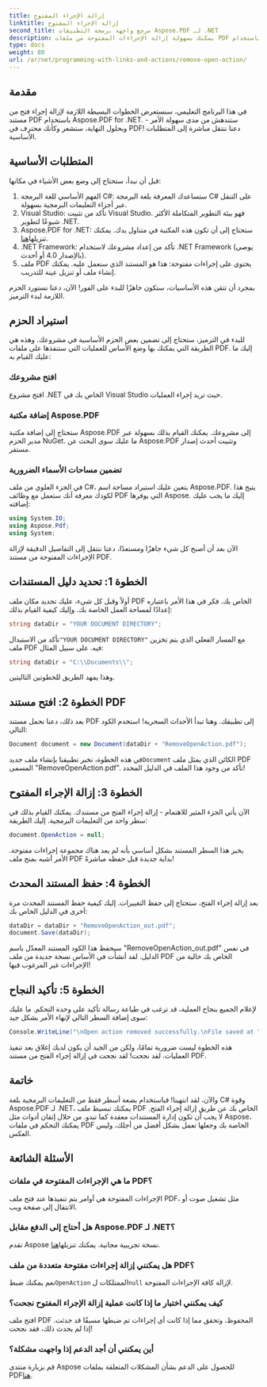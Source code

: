 ```yaml
---
title: إزالة الإجراء المفتوح
linktitle: إزالة الإجراء المفتوح
second_title: مرجع واجهة برمجة التطبيقات Aspose.PDF لـ .NET
description: يمكنك بسهولة إزالة الإجراءات المفتوحة من ملفات PDF باستخدام Aspose.PDF for .NET! برنامج تعليمي بسيط مع إرشادات خطوة بخطوة لإدارة ملفات PDF بفعالية.
type: docs
weight: 80
url: /ar/net/programming-with-links-and-actions/remove-open-action/
---
```

## مقدمة

في هذا البرنامج التعليمي، سنستعرض الخطوات البسيطة اللازمة لإزالة إجراء فتح من مستند PDF باستخدام Aspose.PDF for .NET. ستندهش من مدى سهولة الأمر - وبحلول النهاية، ستشعر وكأنك محترف في PDF! دعنا ننتقل مباشرة إلى المتطلبات الأساسية.

## المتطلبات الأساسية

قبل أن نبدأ، ستحتاج إلى وضع بعض الأشياء في مكانها:

1. الفهم الأساسي للغة البرمجة C#: ستساعدك المعرفة بلغة البرمجة C# على التنقل عبر أجزاء التعليمات البرمجية بسهولة.
2. Visual Studio: تأكد من تثبيت Visual Studio. فهو بيئة التطوير المتكاملة الأكثر شيوعًا لتطوير .NET.
3.  Aspose.PDF for .NET: ستحتاج إلى أن تكون هذه المكتبة في متناول يدك. يمكنك تنزيلها[هنا](https://releases.aspose.com/pdf/net/). 
4. .NET Framework: تأكد من إعداد مشروعك لاستخدام .NET Framework (يوصى بالإصدار 4.0 أو أحدث).
5. ملف PDF يحتوي على إجراءات مفتوحة: هذا هو المستند الذي سنعمل عليه. يمكنك إنشاء ملف أو تنزيل عينة للتدريب.

بمجرد أن تتقن هذه الأساسيات، ستكون جاهزًا للبدء على الفور! الآن، دعنا نستورد الحزم اللازمة لبدء الترميز.

## استيراد الحزم

للبدء في الترميز، ستحتاج إلى تضمين بعض الحزم الأساسية في مشروعك. وهذه هي الطريقة التي يمكنك بها وضع الأساس للعمليات التي ستنفذها على ملفات PDF. إليك ما عليك القيام به:

### افتح مشروعك

افتح مشروع .NET الخاص بك في Visual Studio حيث تريد إجراء العمليات.

### إضافة مكتبة Aspose.PDF

ستحتاج إلى إضافة مكتبة Aspose.PDF إلى مشروعك. يمكنك القيام بذلك بسهولة عبر مدير الحزم NuGet. ما عليك سوى البحث عن Aspose.PDF وتثبيت أحدث إصدار مستقر.

### تضمين مساحات الأسماء الضرورية

في الجزء العلوي من ملف C#، يتعين عليك استيراد مساحة اسم Aspose.PDF. يتيح هذا لكودك معرفة أنك ستعمل مع وظائف PDF التي يوفرها Aspose. إليك ما يجب عليك إضافته:

```csharp
using System.IO;
using Aspose.Pdf;
using System;
```

الآن بعد أن أصبح كل شيء جاهزًا ومستعدًا، دعنا ننتقل إلى التفاصيل الدقيقة لإزالة الإجراءات المفتوحة من مستند PDF.

## الخطوة 1: تحديد دليل المستندات

أولاً وقبل كل شيء، عليك تحديد مكان ملف PDF الخاص بك. فكر في هذا الأمر باعتباره إعدادًا لمساحة العمل الخاصة بك. وإليك كيفية القيام بذلك:

```csharp
string dataDir = "YOUR DOCUMENT DIRECTORY";
```

 تأكد من الاستبدال`"YOUR DOCUMENT DIRECTORY"` مع المسار الفعلي الذي يتم تخزين ملف PDF فيه. على سبيل المثال:

```csharp
string dataDir = "C:\\Documents\\";
```

وهذا يمهد الطريق للخطوتين التاليتين. 

## الخطوة 2: افتح مستند PDF

بعد ذلك، دعنا نحمل مستند PDF إلى تطبيقك. وهنا تبدأ الأحداث السحرية! استخدم الكود التالي:

```csharp
Document document = new Document(dataDir + "RemoveOpenAction.pdf");
```

 في هذه الخطوة، نخبر تطبيقنا بإنشاء ملف جديد`Document` الكائن الذي يمثل ملف PDF المسمى "RemoveOpenAction.pdf". تأكد من وجود هذا الملف في الدليل المحدد!

## الخطوة 3: إزالة الإجراء المفتوح

الآن يأتي الجزء المثير للاهتمام - إزالة إجراء الفتح من مستندك. يمكنك القيام بذلك في سطر واحد من التعليمات البرمجية. إليك الطريقة:

```csharp
document.OpenAction = null;
```

يخبر هذا السطر المستند بشكل أساسي بأنه لم يعد هناك مجموعة إجراءات مفتوحة. الأمر أشبه بمنح ملف PDF بداية جديدة قبل حفظه مباشرةً!

## الخطوة 4: حفظ المستند المحدث

بعد إزالة إجراء الفتح، ستحتاج إلى حفظ التغييرات. إليك كيفية حفظ المستند المحدث مرة أخرى في الدليل الخاص بك:

```csharp
dataDir = dataDir + "RemoveOpenAction_out.pdf";
document.Save(dataDir);
```

سيحفظ هذا الكود المستند المعدّل باسم "RemoveOpenAction_out.pdf" في نفس الدليل. لقد أنشأت في الأساس نسخة جديدة من ملف PDF الخاص بك خالية من الإجراءات غير المرغوب فيها!

## الخطوة 5: تأكيد النجاح

لإعلام الجميع بنجاح العملية، قد ترغب في طباعة رسالة تأكيد على وحدة التحكم. ما عليك سوى إضافة السطر التالي لإنهاء الأمر بشكل جيد:

```csharp
Console.WriteLine("\nOpen action removed successfully.\nFile saved at " + dataDir);
```

هذه الخطوة ليست ضرورية تمامًا، ولكن من الجيد أن يكون لديك إغلاق بعد تنفيذ العمليات. لقد نجحت! لقد نجحت في إزالة إجراء الفتح من مستند PDF.

## خاتمة

والآن، لقد انتهينا! فباستخدام بضعة أسطر فقط من التعليمات البرمجية بلغة C# وقوة Aspose.PDF لـ .NET، يمكنك تبسيط ملف PDF الخاص بك عن طريق إزالة إجراء الفتح. لا يجب أن تكون إدارة المستندات معقدة كما تبدو. من خلال إتقان أدوات مثل Aspose، يمكنك التحكم في ملفات PDF الخاصة بك وجعلها تعمل بشكل أفضل من أجلك، وليس العكس.

## الأسئلة الشائعة

### ما هي الإجراءات المفتوحة في ملفات PDF؟
الإجراءات المفتوحة هي أوامر يتم تنفيذها عند فتح ملف PDF، مثل تشغيل صوت أو الانتقال إلى صفحة ويب.

### هل أحتاج إلى الدفع مقابل Aspose.PDF لـ .NET؟
 تقدم Aspose نسخة تجريبية مجانية. يمكنك تنزيلها[هنا](https://releases.aspose.com/).

### هل يمكنني إزالة إجراءات مفتوحة متعددة من ملف PDF؟
 نعم يمكنك ضبط`OpenAction` الممتلكات ل`null` لإزالة كافة الإجراءات المفتوحة.

### كيف يمكنني اختبار ما إذا كانت عملية إزالة الإجراء المفتوح نجحت؟
افتح ملف PDF المحفوظ، وتحقق مما إذا كانت أي إجراءات تم ضبطها مسبقًا قد حدثت. إذا لم يحدث ذلك، فقد نجحت!

### أين يمكنني أن أجد الدعم إذا واجهت مشكلة؟
 قم بزيارة منتدى Aspose للحصول على الدعم بشأن المشكلات المتعلقة بملفات PDF[هنا](https://forum.aspose.com/c/pdf/10).